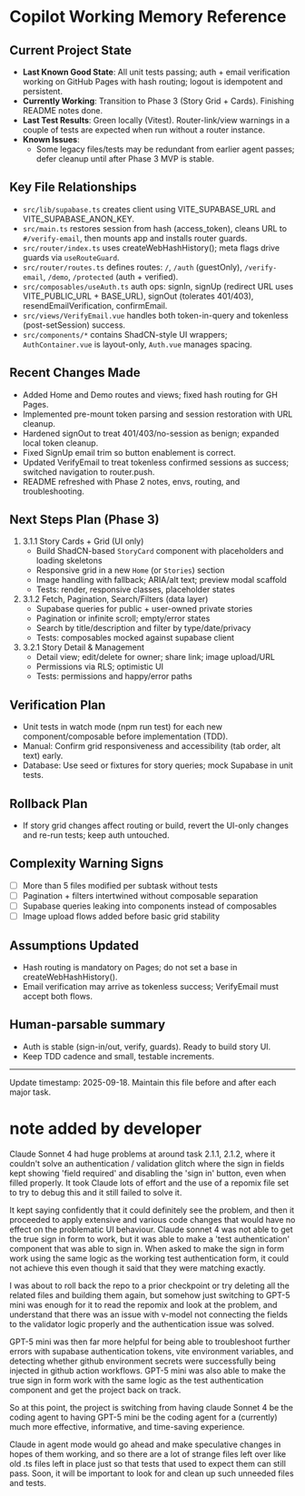 # Copilot Working Memory Reference

## Current Project State
- **Last Known Good State**: All unit tests passing; auth + email verification working on GitHub Pages with hash routing; logout is idempotent and persistent.
- **Currently Working**: Transition to Phase 3 (Story Grid + Cards). Finishing README notes done.
- **Last Test Results**: Green locally (Vitest). Router-link/view warnings in a couple of tests are expected when run without a router instance.
- **Known Issues**:
  - Some legacy files/tests may be redundant from earlier agent passes; defer cleanup until after Phase 3 MVP is stable.

## Key File Relationships
- `src/lib/supabase.ts` creates client using VITE_SUPABASE_URL and VITE_SUPABASE_ANON_KEY.
- `src/main.ts` restores session from hash (access_token), cleans URL to `#/verify-email`, then mounts app and installs router guards.
- `src/router/index.ts` uses createWebHashHistory(); meta flags drive guards via `useRouteGuard`.
- `src/router/routes.ts` defines routes: `/`, `/auth` (guestOnly), `/verify-email`, `/demo`, `/protected` (auth + verified).
- `src/composables/useAuth.ts` auth ops: signIn, signUp (redirect URL uses VITE_PUBLIC_URL + BASE_URL), signOut (tolerates 401/403), resendEmailVerification, confirmEmail.
- `src/views/VerifyEmail.vue` handles both token-in-query and tokenless (post-setSession) success.
- `src/components/*` contains ShadCN-style UI wrappers; `AuthContainer.vue` is layout-only, `Auth.vue` manages spacing.

## Recent Changes Made
- Added Home and Demo routes and views; fixed hash routing for GH Pages.
- Implemented pre-mount token parsing and session restoration with URL cleanup.
- Hardened signOut to treat 401/403/no-session as benign; expanded local token cleanup.
- Fixed SignUp email trim so button enablement is correct.
- Updated VerifyEmail to treat tokenless confirmed sessions as success; switched navigation to router.push.
- README refreshed with Phase 2 notes, envs, routing, and troubleshooting.

## Next Steps Plan (Phase 3)
1) 3.1.1 Story Cards + Grid (UI only)
   - Build ShadCN-based `StoryCard` component with placeholders and loading skeletons
   - Responsive grid in a new `Home` (or `Stories`) section
   - Image handling with fallback; ARIA/alt text; preview modal scaffold
   - Tests: render, responsive classes, placeholder states
2) 3.1.2 Fetch, Pagination, Search/Filters (data layer)
   - Supabase queries for public + user-owned private stories
   - Pagination or infinite scroll; empty/error states
   - Search by title/description and filter by type/date/privacy
   - Tests: composables mocked against supabase client
3) 3.2.1 Story Detail & Management
   - Detail view; edit/delete for owner; share link; image upload/URL
   - Permissions via RLS; optimistic UI
   - Tests: permissions and happy/error paths

## Verification Plan
- Unit tests in watch mode (npm run test) for each new component/composable before implementation (TDD).
- Manual: Confirm grid responsiveness and accessibility (tab order, alt text) early.
- Database: Use seed or fixtures for story queries; mock Supabase in unit tests.

## Rollback Plan
- If story grid changes affect routing or build, revert the UI-only changes and re-run tests; keep auth untouched.

## Complexity Warning Signs
- [ ] More than 5 files modified per subtask without tests
- [ ] Pagination + filters intertwined without composable separation
- [ ] Supabase queries leaking into components instead of composables
- [ ] Image upload flows added before basic grid stability

## Assumptions Updated
- Hash routing is mandatory on Pages; do not set a base in createWebHashHistory().
- Email verification may arrive as tokenless success; VerifyEmail must accept both flows.

## Human-parsable summary
- Auth is stable (sign-in/out, verify, guards). Ready to build story UI.
- Keep TDD cadence and small, testable increments.

---

Update timestamp: 2025-09-18. Maintain this file before and after each major task.

# note added by developer

Claude Sonnet 4 had huge problems at around task 2.1.1, 2.1.2, where it couldn't solve an authentication / validation glitch where the sign in fields kept showing 'field required' and disabling the 'sign in' button, even when filled properly.  It took Claude lots of effort and the use of a repomix file set to try to debug this and it still failed to solve it.

It kept saying confidently that it could definitely see the problem, and then it proceeded to apply extensive and various code changes that would have no effect on the problematic UI behaviour.  Claude sonnet 4 was not able to get the true sign in form to work, but it was able to make a 'test authentication' component that was able to sign in.  When asked to make the sign in form work using the same logic as the working test authentication form, it could not achieve this even though it said that they were matching exactly.

I was about to roll back the repo to a prior checkpoint or try deleting all the related files and building them again, but somehow just switching to GPT-5 mini was enough for it to read the repomix and look at the problem, and understand that there was an issue with v-model not connecting the fields to the validator logic properly and the authentication issue was solved.

GPT-5 mini was then far more helpful for being able to troubleshoot further errors with supabase authentication tokens, vite environment variables, and detecting whether github environment secrets were successfully being injected in github action workflows. GPT-5 mini was also able to make the true sign in form work with the same logic as the test authentication component and get the project back on track.

So at this point, the project is switching from having claude Sonnet 4 be the coding agent to having GPT-5 mini be the coding agent for a (currently) much more effective, informative, and time-saving experience.

Claude in agent mode would go ahead and make speculative changes in hopes of them working, and so there are a lot of strange files left over like old .ts files left in place just so that tests that used to expect them can still pass.  Soon, it will be important to look for and clean up such unneeded files and tests.

